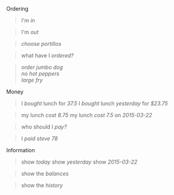 Ordering
>I'm *in*

>I'm *out*

>*choose* _portillos_

> what have I *ordered?*

>*order* _jumbo dog_  
>_no hot peppers_  
>_large fry_

Money
>I *bought* lunch for _37.5_
>I *bought* lunch _yesterday_ for _$23.75_

>my lunch *cost* _8.75_
>my lunch *cost* _7.5_ on _2015-03-22_

>who should I *pay?*

>I *paid* _steve_  _78_

Information
>show *today*
>show *yesterday*
>show *2015-03-22*

>show the *balances*

>show the *history*